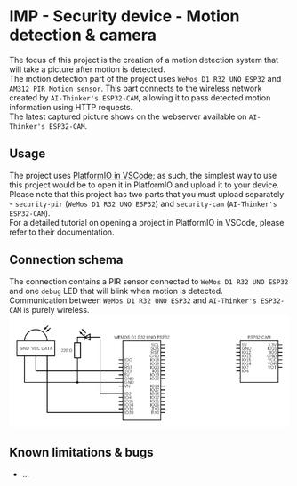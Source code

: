 # IMP - Security device - Motion detection & camera
The focus of this project is the creation of a motion detection system that will take a picture after motion is detected.  
The motion detection part of the project uses `WeMos D1 R32 UNO ESP32` and `AM312 PIR Motion sensor`. This part connects to the wireless network created by `AI-Thinker's ESP32-CAM`, allowing it to pass detected motion information using HTTP requests.  
The latest captured picture shows on the webserver available on `AI-Thinker's ESP32-CAM`.
## Usage
The project uses [PlatformIO in VSCode](https://docs.platformio.org/en/latest/integration/ide/vscode.html); as such, the simplest way to use this project would be to open it in PlatformIO and upload it to your device.  
Please note that this project has two parts that you must upload separately - `security-pir` (`WeMos D1 R32 UNO ESP32`) and `security-cam` (`AI-Thinker's ESP32-CAM`).  
For a detailed tutorial on opening a project in PlatformIO in VSCode, please refer to their documentation.
## Connection schema
The connection contains a PIR sensor connected to `WeMos D1 R32 UNO ESP32` and one `debug` LED that will blink when motion is detected.  
Communication between `WeMos D1 R32 UNO ESP32` and `AI-Thinker's ESP32-CAM` is purely wireless.  
![Connection schema](assests/circuit.png)
## Known limitations & bugs
- ...
